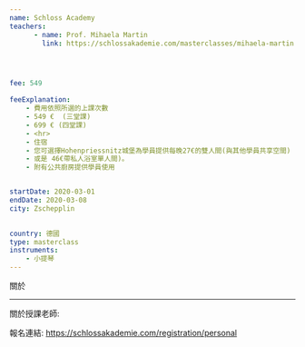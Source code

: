```yaml
---
name: Schloss Academy
teachers:
      - name: Prof. Mihaela Martin
        link: https://schlossakademie.com/masterclasses/mihaela-martin




fee: 549

feeExplanation: 
    - 費用依照所選的上課次數
    - 549 €  (三堂課)
    - 699 € (四堂課)
    - <hr>
    - 住宿
    - 您可選擇Hohenpriessnitz城堡為學員提供每晚27€的雙人間(與其他學員共享空間) 
    - 或是 46€帶私人浴室單人間)。
    - 附有公共廚房提供學員使用


startDate: 2020-03-01
endDate: 2020-03-08
city: Zschepplin 
      

country: 德國
type: masterclass
instruments:
    - 小提琴
---
```

關於



<hr/>


關於授課老師:

報名連結: https://schlossakademie.com/registration/personal


